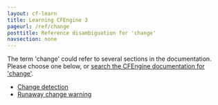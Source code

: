 ```yaml
---
layout: cf-learn
title: Learning CFEngine 3
pageurl: /ref/change
posttitle: Reference disambiguation for 'change'
navsection: none
---
```


The term 'change' could refer to several sections in the documentation. Please choose one below, or
[search the CFEngine documentation for 'change'](http://cfengine.com/docs/3.5/search.html?q=change).

- [Change detection](http://cfengine.com/docs/3.5/examples-policy-change-detection.html#change-detection)
- [Runaway change warning](http://cfengine.com/docs/3.5/manuals-language-concepts-pattern-matching-and-referencing.html#runaway-change-warning)
